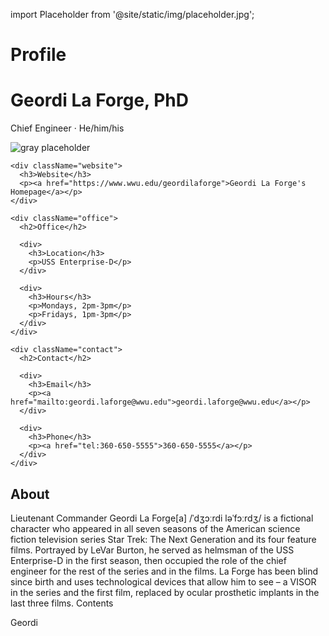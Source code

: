 import Placeholder from '@site/static/img/placeholder.jpg';

# Profile

<div className="user-profile">
  <div className="name">
    <h1> Geordi La Forge, PhD </h1>
    <p className="tagline">
      <span>Chief Engineer </span> ·
      <span>He/him/his</span>
    </p>
  </div>
  <div className="profile-left">
    <div className="profile-photo image--stylized">
      <img src={Placeholder} alt="gray placeholder" />
    </div>
    
    <div className="website">
      <h3>Website</h3>
      <p><a href="https://www.wwu.edu/geordilaforge">Geordi La Forge's Homepage</a></p>
    </div>
  </div>
  
  <div className="profile-right">
    
    <div className="office">
      <h2>Office</h2>
      
      <div>
        <h3>Location</h3>
        <p>USS Enterprise-D</p>
      </div>
      
      <div>
        <h3>Hours</h3>
        <p>Mondays, 2pm-3pm</p>
        <p>Fridays, 1pm-3pm</p>
      </div>
    </div>
    
    <div className="contact">
      <h2>Contact</h2>
      
      <div>
        <h3>Email</h3>
        <p><a href="mailto:geordi.laforge@wwu.edu">geordi.laforge@wwu.edu</a></p>
      </div>
      
      <div>
        <h3>Phone</h3>
        <p><a href="tel:360-650-5555">360-650-5555</a></p>
      </div>
    </div>
  </div>
</div>

<div className="layout--onecol">
  <div className="layout__region">
    <h2>About</h2>
    <p>Lieutenant Commander Geordi La Forge[a] /ˈdʒɔːrdi ləˈfɔːrdʒ/ is a fictional character who appeared in all seven seasons of the American science fiction television series Star Trek: The Next Generation and its four feature films. Portrayed by LeVar Burton, he served as helmsman of the USS Enterprise-D in the first season, then occupied the role of the chief engineer for the rest of the series and in the films. La Forge has been blind since birth and uses technological devices that allow him to see – a VISOR in the series and the first film, replaced by ocular prosthetic implants in the last three films. Contents</p>
  </div>
</div>

<span className="visually-hidden" aria-hidden="true" id="first-name">Geordi</span>